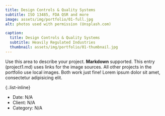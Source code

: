 ```yaml
---
title: Design Controls & Quality Systems
subtitle: ISO 13485, FDA QSR and more
image: assets/img/portfolio/01-full.jpg
alt: photos used with permission (Unsplash.com)

caption:
  title: Design Controls & Quality Systems
  subtitle: Heavily Regulated Industries
  thumbnail: assets/img/portfolio/01-thumbnail.jpg
---
```

Use this area to describe your project. **Markdown** supported. This entry (project1.md) uses links for the image sources. All other projects in the portfolio use local images. Both work just fine! Lorem ipsum dolor sit amet, consectetur adipisicing elit. 

{:.list-inline}
- Date: N/A
- Client: N/A
- Category: N/A

